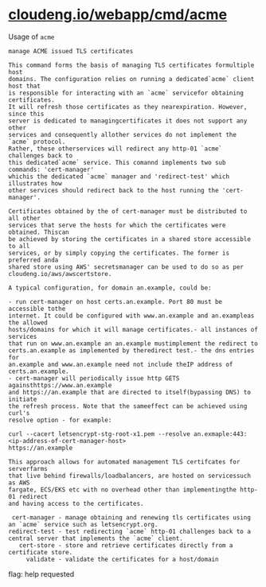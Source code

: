 # [cloudeng.io/webapp/cmd/acme](https://pkg.go.dev/cloudeng.io/webapp/cmd/acme?tab=doc)


Usage of `acme`

    manage ACME issued TLS certificates

    This command forms the basis of managing TLS certificates formultiple host
    domains. The configuration relies on running a dedicated`acme` client host that
    is responsible for interacting with an `acme` servicefor obtaining certificates.
    It will refresh those certificates as they nearexpiration. However, since this
    server is dedicated to managingcertificates it does not support any other
    services and consequently allother services do not implement the `acme` protocol.
    Rather, these otherservices will redirect any http-01 `acme` challenges back to
    this dedicated`acme` service. This comannd implements two sub commands: 'cert-manager'
    whichis the dedicated `acme` manager and 'redirect-test' which illustrates how
    other services should redirect back to the host running the 'cert-manager'.

    Certificates obtained by the of cert-manager must be distributed to all other
    services that serve the hosts for which the certificates were obtained. Thiscan
    be achieved by storing the certificates in a shared store accessible to all
    services, or by simply copying the certificates. The former is preferred anda
    shared store using AWS' secretsmanager can be used to do so as per
    cloudeng.io/aws/awscertstore.

    A typical configuration, for domain an.example, could be:

    - run cert-manager on host certs.an.example. Port 80 must be accessible tothe
    internet. It could be configured with www.an.example and an.exampleas the allowed
    hosts/domains for which it will manage certificates.- all instances of services
    that run on www.an.example an an.example mustimplement the redirect to
    certs.an.example as implemented by theredirect test.- the dns entries for
    an.example and www.an.example need not include theIP address of certs.an.example.
    - cert-manager will periodically issue http GETS againsthttps://www.an.example
    and https://an.example that are directed to itself(bypassing DNS) to initiate
    the refresh process. Note that the sameeffect can be achieved using curl's
    resolve option - for example:

    curl --cacert letsencrypt-stg-root-x1.pem --resolve an.exmaple:443:<ip-address-of-cert-manager-host>
    https://an.example

    This approach allows for automated management TLS certifcates for serverfarms
    that live behind firewalls/loadbalancers, are hosted on servicessuch as AWS
    fargate, ECS/EKS etc with no overhead other than implementingthe http-01 redirect
    and having access to the certificates.

     cert-manager - manage obtaining and renewing tls certificates using an `acme` service such as letsencrypt.org.
    redirect-test - test redirecting `acme` http-01 challenges back to a central server that implements the `acme` client.
       cert-store - store and retrieve certificates directly from a certificate store.
         validate - validate the certificates for a host/domain

flag: help requested


